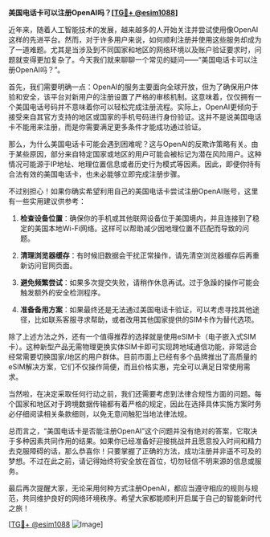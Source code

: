 **美国电话卡可以注册OpenAI吗？[[TG💪+ @esim1088](https://t.me/s/esim1088)]**

近年来，随着人工智能技术的发展，越来越多的人开始关注并尝试使用像OpenAI这样的先进平台。然而，对于许多用户来说，如何顺利注册并使用这些服务却成为了一道难题。尤其是当涉及到不同国家和地区的网络环境以及账户验证要求时，问题就变得更加复杂了。今天我们就来聊聊一个常见的疑问——“美国电话卡可以注册OpenAI吗？”。

首先，我们需要明确一点：OpenAI的服务主要面向全球开放，但为了确保用户体验和安全，该平台对新用户的注册设置了严格的审核机制。这意味着，仅仅拥有一个美国电话号码并不意味着你可以轻松完成注册流程。实际上，OpenAI更倾向于接受来自其官方支持的地区或国家的手机号码进行身份验证。这并不是说美国电话卡不能用来注册，而是你需要满足更多条件才能成功通过验证。

那么，为什么美国电话卡可能会遇到困难呢？这与OpenAI的反欺诈策略有关。由于某些原因，部分来自特定国家或地区的用户可能会被标记为潜在风险用户。这种情况可能源于IP地址、地理位置信息或者历史行为模式等因素。因此，即便你持有合法有效的美国电话卡，也未必能够立即完成注册步骤。

不过别担心！如果你确实希望利用自己的美国电话卡尝试注册OpenAI账号，这里有一些实用建议供参考：

1. **检查设备位置**：确保你的手机或其他联网设备位于美国境内，并且连接到了稳定的美国本地Wi-Fi网络。这样可以帮助减少因地理位置不匹配而导致的问题。
   
2. **清理浏览器缓存**：有时候旧数据会干扰正常操作，请先清空浏览器缓存后再重新访问官网页面。

3. **避免频繁尝试**：如果多次提交失败，请稍作休息再试。过于急躁的操作可能会触发额外的安全检测程序。

4. **准备备用方案**：如果最终还是无法通过美国电话卡验证，可以考虑寻找其他途径，比如联系客服寻求帮助，或者改用其他国家提供的SIM卡作为替代选项。

除了上述方法之外，还有一个值得推荐的选择就是使用eSIM卡（电子嵌入式SIM卡）。这种新型产品无需物理更换实体SIM卡即可实现跨地域通信功能，非常适合经常需要切换国家/地区的用户群体。目前市面上已经有多个品牌推出了高质量的eSIM解决方案，它们不仅操作简便，而且价格实惠，完全可以满足日常使用需求。

当然啦，在决定采取任何行动之前，我们还需要考虑到法律合规性方面的问题。每个国家和地区对于跨境数据传输都有着严格的规定，因此在选择具体实施方案时务必仔细阅读相关条款细则，以免无意间触犯当地法律法规。

总而言之，“美国电话卡是否能注册OpenAI”这个问题并没有绝对的答案，它取决于多种因素共同作用的结果。如果你已经准备好迎接挑战并且愿意投入时间和精力去克服障碍的话，那么恭喜你！只要掌握了正确的方法，成功注册并非遥不可及的梦想。不过在此之前，请记得始终将安全放在首位，切勿轻信不明来源的信息或服务。

最后再次提醒大家，无论采用何种方式注册OpenAI，都应当遵守相应的规则与规范，共同维护良好的网络环境秩序。希望大家都能顺利开启属于自己的智能新时代之旅！

[[TG💪+ @esim1088](https://t.me/s/esim1088) ![Image](https://i.postimg.cc/4NQfJmqS/Snipaste-2025-05-13-00-14-12.png)]